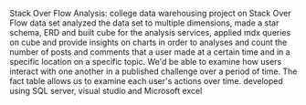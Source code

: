 Stack Over Flow Analysis: college
data warehousing project on Stack Over Flow data set analyzed the data set to multiple dimensions, made a star 
schema, ERD and built cube for the analysis services, applied mdx queries on cube and provide insights on charts
in order to analyses and count the number of posts and comments that a user made at a certain time and in 
a specific location on a specific topic. We'd be able to examine how users interact with one another in 
a published challenge over a period of time. The fact table allows us to examine each user's actions over time. 
developed using SQL server, visual studio and Microsoft excel
